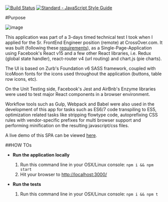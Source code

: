 [![Build Status](https://travis-ci.org/zv3/react-spa-demo.svg?branch=master)](https://travis-ci.org/zv3/react-spa-demo) [![Standard - JavaScript Style Guide](https://img.shields.io/badge/code%20style-standard-brightgreen.svg)](http://standardjs.com/)

#Purpose

![image](http://dzv3.s3.amazonaws.com/sfe-crossover-test/screenshot.png)

This application was part of a 3-days timed technical test I took when I applied for the Sr. FrontEnd Engineer position (remote) at CrossOver.com. It was built (following these [requirements](https://docs.google.com/file/d/0Bz8pV-tN2iDObHItZldCN3NDcEpDazNnVUdkZlFpWjJHaWln/edit)), as a Single-Page-Application using Facebook's React v15 and a few other React libraries, i.e. Redux (global state handler), react-router v4 (url routing) and chart.js (pie charts).

The UI is based on Zurb's Foundation v6 SASS framework, coupled with IcoMoon fonts for the icons used throughout the application (buttons, table row icons, etc).

On the Unit Testing side, Facebook's Jest and AirBnb's Enzyme libraries were used to test major React components in a browser environment.

Workflow tools such as Gulp, Webpack and Babel were also used in the development of this app for tasks such as ES6/7 code transpiling to ES5, optimization related tasks like stripping flowtype code, autoprefixing CSS rules with vendor-specific prefixes for multi browser support and performing minification on the resulting javascript/css files.

A live demo of this SPA can be viewed [here](http://dzv3.s3-website-us-east-1.amazonaws.com/sfe-crossover-test/).


##HOW TOs

  - **Run the application locally**
    1. Run this command line in your OSX/Linux console: `npm i && npm start`
    2. Hit your browser to [http://localhost:3000/](http://localhost:3000/)

  - **Run the tests**
    1. Run this command line in your OSX/Linux console: `npm i && npm t`
